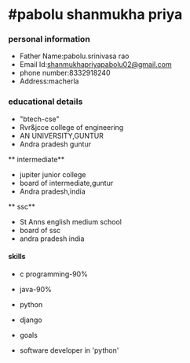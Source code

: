 #pabolu shanmukha priya
======================

### personal information
- Father Name:pabolu.srinivasa rao
- Email Id:shanmukhapriyapabolu02@gmail.com
- phone number:8332918240
- Address:macherla

### educational details
- "btech-cse"
- Rvr&jcce college of engineering
- AN UNIVERSITY,GUNTUR
- Andra pradesh guntur

** intermediate**
- jupiter junior college
- board of intermediate,guntur
- Andra pradesh,india

** ssc**
- St Anns english medium school
- board of ssc
- andra pradesh india

#### skills
- c programming-90%
- java-90%
- python
- django

- goals
- software developer in 'python'
